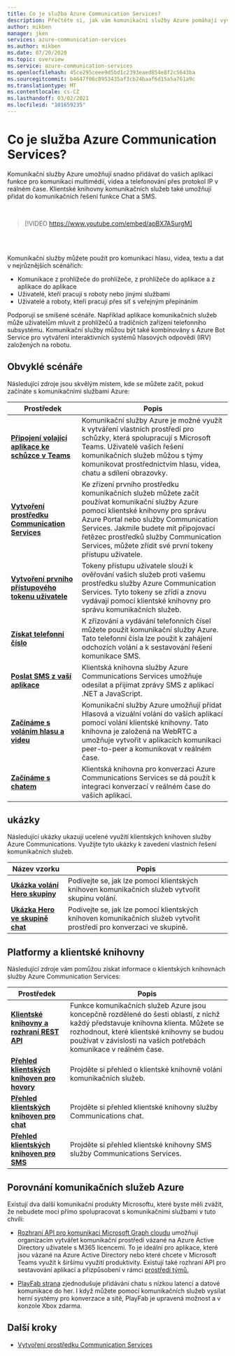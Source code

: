 ```yaml
---
title: Co je služba Azure Communication Services?
description: Přečtěte si, jak vám komunikační služby Azure pomáhají vyvíjet bohatou práci s uživateli v reálném čase.
author: mikben
manager: jken
services: azure-communication-services
ms.author: mikben
ms.date: 07/20/2020
ms.topic: overview
ms.service: azure-communication-services
ms.openlocfilehash: 45ce295ceee9d5bd1c2393eaed854e8f2c5643ba
ms.sourcegitcommit: b4647f06c0953435af3cb24baaf6d15a5a761a9c
ms.translationtype: MT
ms.contentlocale: cs-CZ
ms.lasthandoff: 03/02/2021
ms.locfileid: "101659235"
---
```

# <a name="what-is-azure-communication-services"></a>Co je služba Azure Communication Services?

Komunikační služby Azure umožňují snadno přidávat do vašich aplikací funkce pro komunikaci multimédií, videa a telefonování přes protokol IP v reálném čase. Klientské knihovny komunikačních služeb také umožňují přidat do komunikačních řešení funkce Chat a SMS.

<br>

> [!VIDEO https://www.youtube.com/embed/apBX7ASurgM]

<br>
<br>

Komunikační služby můžete použít pro komunikaci hlasu, videa, textu a dat v nejrůznějších scénářích:

- Komunikace z prohlížeče do prohlížeče, z prohlížeče do aplikace a z aplikace do aplikace
- Uživatelé, kteří pracují s roboty nebo jinými službami
- Uživatelé a roboty, kteří pracují přes síť s veřejným přepínáním

Podporují se smíšené scénáře. Například aplikace komunikačních služeb může uživatelům mluvit z prohlížečů a tradičních zařízení telefonního subsystému. Komunikační služby můžou být také kombinovány s Azure Bot Service pro vytváření interaktivních systémů hlasových odpovědí (IRV) založených na robotu.

## <a name="common-scenarios"></a>Obvyklé scénáře

Následující zdroje jsou skvělým místem, kde se můžete začít, pokud začínáte s komunikačními službami Azure:
<br>

| Prostředek                               |Popis                           |
|---                                    |---                                   |
|**[Připojení volající aplikace ke schůzce v Teams](./quickstarts/voice-video-calling/get-started-teams-interop.md)**|Komunikační služby Azure je možné využít k vytváření vlastních prostředí pro schůzky, která spolupracují s Microsoft Teams. Uživatelé vašich řešení komunikačních služeb můžou s týmy komunikovat prostřednictvím hlasu, videa, chatu a sdílení obrazovky.|
|**[Vytvoření prostředku Communication Services](./quickstarts/create-communication-resource.md)**|Ke zřízení prvního prostředku komunikačních služeb můžete začít používat komunikační služby Azure pomocí klientské knihovny pro správu Azure Portal nebo služby Communication Services. Jakmile budete mít připojovací řetězec prostředků služby Communication Services, můžete zřídit své první tokeny přístupu uživatele.|
|**[Vytvoření prvního přístupového tokenu uživatele](./quickstarts/access-tokens.md)**|Tokeny přístupu uživatele slouží k ověřování vašich služeb proti vašemu prostředku služby Azure Communication Services. Tyto tokeny se zřídí a znovu vydávají pomocí klientské knihovny pro správu komunikačních služeb.|
|**[Získat telefonní číslo](./quickstarts/telephony-sms/get-phone-number.md)**|K zřizování a vydávání telefonních čísel můžete použít komunikační služby Azure. Tato telefonní čísla lze použít k zahájení odchozích volání a k sestavování řešení komunikace SMS.|
|**[Poslat SMS z vaší aplikace](./quickstarts/telephony-sms/send.md)**|Klientská knihovna služby Azure Communications Services umožňuje odesílat a přijímat zprávy SMS z aplikací .NET a JavaScript.|
|**[Začínáme s voláním hlasu a videu](./quickstarts/voice-video-calling/getting-started-with-calling.md)**| Komunikační služby Azure umožňují přidat Hlasová a vizuální volání do vašich aplikací pomocí volání klientské knihovny. Tato knihovna je založená na WebRTC a umožňuje vytvořit v aplikacích komunikaci peer-to-peer a komunikovat v reálném čase.|
|**[Začínáme s chatem](./quickstarts/chat/get-started.md)**|Klientská knihovna pro konverzaci Azure Communications Services se dá použít k integraci konverzací v reálném čase do vašich aplikací.|


## <a name="samples"></a>ukázky

Následující ukázky ukazují ucelené využití klientských knihoven služby Azure Communications. Využijte tyto ukázky k zavedení vlastních řešení komunikačních služeb.
<br>

| Název vzorku                               | Popis                           |
|---                                    |---                                   |
|**[Ukázka volání Hero skupiny](./samples/calling-hero-sample.md)**|Podívejte se, jak lze pomocí klientských knihoven komunikačních služeb vytvořit skupinu volání.|
|**[Ukázka Hero ve skupině chat](./samples/chat-hero-sample.md)**|Podívejte se, jak lze pomocí klientských knihoven komunikačních služeb vytvořit prostředí pro konverzaci ve skupině.|


## <a name="platforms-and-client-libraries"></a>Platformy a klientské knihovny

Následující zdroje vám pomůžou získat informace o klientských knihovnách služby Azure Communication Services:

| Prostředek                               | Popis                           |
|---                                    |---                                   |
|**[Klientské knihovny a rozhraní REST API](./concepts/sdk-options.md)**|Funkce komunikačních služeb Azure jsou koncepčně rozdělené do šesti oblastí, z nichž každý představuje knihovna klienta. Můžete se rozhodnout, které klientské knihovny se budou používat v závislosti na vašich potřebách komunikace v reálném čase.|
|**[Přehled klientských knihoven pro hovory](./concepts/voice-video-calling/calling-sdk-features.md)**|Projděte si přehled o klientské knihovně volání komunikačních služeb.|
|**[Přehled klientských knihoven pro chat](./concepts/chat/sdk-features.md)**|Projděte si přehled klientské knihovny služby Communications chat.|
|**[Přehled klientských knihoven pro SMS](./concepts/telephony-sms/sdk-features.md)**|Projděte si přehled klientské knihovny SMS služby Communications Services.|

## <a name="compare-azure-communication-services"></a>Porovnání komunikačních služeb Azure

Existují dva další komunikační produkty Microsoftu, které byste měli zvážit, že nebudete moci přímo spolupracovat s komunikačními službami v tuto chvíli:

 - [Rozhraní API pro komunikaci Microsoft Graph cloudu](/graph/cloud-communications-concept-overview) umožňují organizacím vytvářet komunikační prostředí vázané na Azure Active Directory uživatele s M365 licencemi. To je ideální pro aplikace, které jsou vázané na Azure Active Directory nebo které chcete v Microsoft Teams využít k širšímu využití produktivity. Existují také rozhraní API pro sestavování aplikací a přizpůsobení v rámci [prostředí týmů.](/microsoftteams/platform/?preserve-view=true&view=msteams-client-js-latest)

 - [PlayFab strana](/gaming/playfab/features/multiplayer/networking/) zjednodušuje přidávání chatu s nízkou latencí a datové komunikace do her. I když můžete pomocí komunikačních služeb vysílat herní systémy pro konverzace a sítě, PlayFab je upravená možnost a v konzole Xbox zdarma.


## <a name="next-steps"></a>Další kroky

 - [Vytvoření prostředku Communication Services](./quickstarts/create-communication-resource.md)
